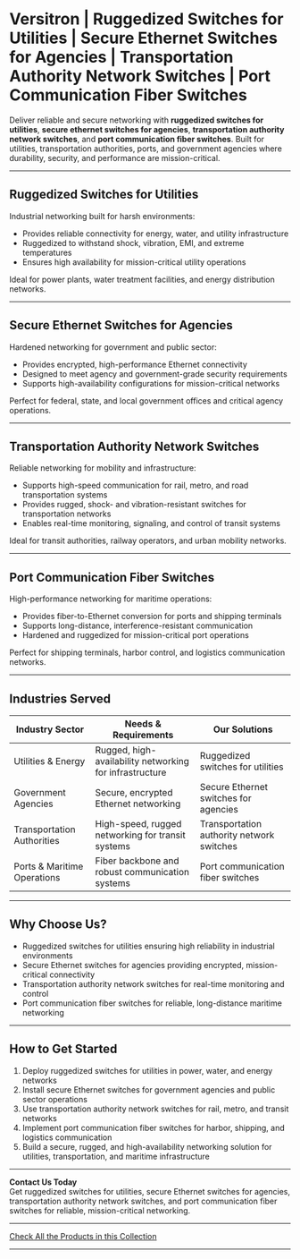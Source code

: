# Versitron | Ruggedized Switches for Utilities | Secure Ethernet Switches for Agencies | Transportation Authority Network Switches | Port Communication Fiber Switches

Deliver reliable and secure networking with **ruggedized switches for utilities**, **secure ethernet switches for agencies**, **transportation authority network switches**, and **port communication fiber switches**. Built for utilities, transportation authorities, ports, and government agencies where durability, security, and performance are mission-critical.

---

## Ruggedized Switches for Utilities

Industrial networking built for harsh environments:

- Provides reliable connectivity for energy, water, and utility infrastructure  
- Ruggedized to withstand shock, vibration, EMI, and extreme temperatures  
- Ensures high availability for mission-critical utility operations  

Ideal for power plants, water treatment facilities, and energy distribution networks.

---

## Secure Ethernet Switches for Agencies

Hardened networking for government and public sector:

- Provides encrypted, high-performance Ethernet connectivity  
- Designed to meet agency and government-grade security requirements  
- Supports high-availability configurations for mission-critical networks  

Perfect for federal, state, and local government offices and critical agency operations.

---

## Transportation Authority Network Switches

Reliable networking for mobility and infrastructure:

- Supports high-speed communication for rail, metro, and road transportation systems  
- Provides rugged, shock- and vibration-resistant switches for transportation networks  
- Enables real-time monitoring, signaling, and control of transit systems  

Ideal for transit authorities, railway operators, and urban mobility networks.

---

## Port Communication Fiber Switches

High-performance networking for maritime operations:

- Provides fiber-to-Ethernet conversion for ports and shipping terminals  
- Supports long-distance, interference-resistant communication  
- Hardened and ruggedized for mission-critical port operations  

Perfect for shipping terminals, harbor control, and logistics communication networks.

---

## Industries Served

| Industry Sector               | Needs & Requirements                                    | Our Solutions                                      |
|--------------------------------|--------------------------------------------------------|--------------------------------------------------|
| Utilities & Energy             | Rugged, high-availability networking for infrastructure | Ruggedized switches for utilities                |
| Government Agencies            | Secure, encrypted Ethernet networking                  | Secure Ethernet switches for agencies            |
| Transportation Authorities     | High-speed, rugged networking for transit systems     | Transportation authority network switches        |
| Ports & Maritime Operations    | Fiber backbone and robust communication systems       | Port communication fiber switches                |

---

## Why Choose Us?

- Ruggedized switches for utilities ensuring high reliability in industrial environments  
- Secure Ethernet switches for agencies providing encrypted, mission-critical connectivity  
- Transportation authority network switches for real-time monitoring and control  
- Port communication fiber switches for reliable, long-distance maritime networking  

---

## How to Get Started

1. Deploy ruggedized switches for utilities in power, water, and energy networks  
2. Install secure Ethernet switches for government agencies and public sector operations  
3. Use transportation authority network switches for rail, metro, and transit networks  
4. Implement port communication fiber switches for harbor, shipping, and logistics communication  
5. Build a secure, rugged, and high-availability networking solution for utilities, transportation, and maritime infrastructure  

---

**Contact Us Today**  
Get ruggedized switches for utilities, secure Ethernet switches for agencies, transportation authority network switches, and port communication fiber switches for reliable, mission-critical networking.

---

[Check All the Products in this Collection](https://www.versitron.com/collections/fiber-optic-network-switches)

---
